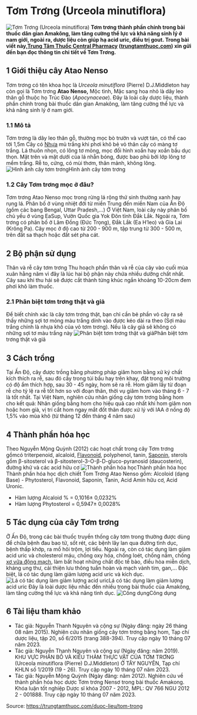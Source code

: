 # Tơm Trơng (Urceola minutiflora)

![Tơm Trơng \(Urceola minutiflora\)](https://trungtamthuoc.com/images/others/tom-trong-1-8205.jpg)
**Tơm trơng thành phần chính trong bài thuốc dân gian Amakông, làm tăng cường thể lực và khả năng sinh lý ở nam giới, ngoài ra, dược liệu còn giúp hạ acid uric, điều trị gout. Trong bài viết này,[Trung Tâm Thuốc Central Pharmacy](https://trungtamthuoc.com/ "Trung Tâm Thuốc Central Pharmacy") ([trungtamthuoc.com](https://trungtamthuoc.com/ "trungtamthuoc.com")) xin gửi đến bạn đọc thông tin chi tiết về Tơm Trơng.**
##  1 Giới thiệu cây Atao Nenso
Tơm trơng có tên khoa học là _Urceola minutiflora_ (Pierre) D.J.Middleton hay còn gọi là Tơm trơng **Atao Nenso,** Mộc tình, Mặc sang hoa nhỏ là dây leo thân gỗ thuộc họ Trúc Đào (_Apocynaceae_).
Đây là loài cây dược liệu, thành phần chính trong bài thuốc dân gian Amakông, làm tăng cường thể lực và khả năng sinh lý ở nam giới.
### 1.1 Mô tả
Tơm trơng là dây leo thân gỗ, thường mọc bò trườn và vượt tán, có thể cao tới 1,5m
Cây có [Nhựa](https://trungtamthuoc.com/hoat-chat/nhua "Nhựa") mủ trắng khi phơi khô bẻ vỏ thân cây có màng tơ trắng.
Lá thuôn nhọn, có lông tơ mỏng, mọc đối hình xoắn hay xoắn bầu dục thon. Mặt trên và mặt dưới của lá nhẵn bóng, được bao phủ bởi lớp lông tơ mềm trắng.
Rễ to, cứng, có mùi thơm, thân mảnh, không lông.
![Hình ảnh cây tơm trơng](https://trungtamthuoc.com/images/item/tom-trong-2.jpg)Hình ảnh cây tơm trơng
### 1.2 Cây Tơm trơng mọc ở đâu?
Tơm trơng Atao Nenso mọc trong rừng lá rộng thứ sinh thường xanh hay rụng lá. Phân bố ở vùng nhiệt đới từ miền Trung đến miền Nam của Ấn Độ (gồm các bang Bengal, Uttar Pradesh,...)
Ở Việt Nam, loài cây này phân bố chủ yếu ở vùng EaSup, Vườn Quốc gia Yok Đôn tỉnh Đắk Lắk. Ngoài ra, Tơm trơng có phân bố ở Lâm Đồng (Đức Trọng), Đắk Lắk (Ea H’leo) và Gia Lai (Krông Pa). Cây mọc ở độ cao từ 200 - 900 m, tập trung từ 300 - 500 m, trên đất sa thạch hoặc đất sét pha cát. 
##  2 Bộ phận sử dụng
Thân và rễ cây tơm trơng
Thu hoạch phần thân và rễ của cây vào cuối mùa xuân hằng năm vì đây là lúc hai bộ phận này chứa nhiều dưỡng chất nhất.
Cây sau khi thu hái sẽ được cắt thành từng khúc ngắn khoảng 10-20cm đem phơi khô làm thuốc.
### 2.1 Phân biệt tơm trơng thật và giả
Để biết chính xác là cây tơm trơng thật, bạn chỉ cần bẻ phần vỏ cây ra sẽ thấy những sợi tơ mỏng màu trắng dính vào được kéo dài ra theo (Sợi màu trắng chính là nhựa khô của vỏ tơm trơng). Nếu là cây giả sẽ không có những sợi tơ màu trắng này
![Phân biệt tơm trơng thật và giả](https://trungtamthuoc.com/images/item/tom-trong-3.jpg)Phân biệt tơm trơng thật và giả
##  3 Cách trồng
Tại Ấn Độ, cây được trồng bằng phương pháp giâm hom bằng xử ký chất kích thích ra rễ, sau đó cấy trong túi bầu hay trên khay, đặt trong môi trường có độ ẩm thích hợp, sau 30 - 45 ngày, hom sẽ ra rễ. Hom giâm lấy từ đoạn rễ cho tỷ lệ ra rễ tốt hơn so với đoạn thân, thời vụ giâm hom vào tháng 6 - 7 là tốt nhất.
Tại Việt Nam, nghiên cứu nhân giống cây tơm trơng bằng hom cho kết quả: Nhân giống bằng hom cho hiệu quả cao nhất khi hom giâm non hoặc hom già, vị trí cắt hom ngay mắt đốt thân được xử lý với IAA ở nồng độ 1,5% vào mùa khô (từ tháng 12 đến tháng 4 năm sau)
##  4 Thành phần hóa học
Theo Nguyễn Mộng Quỳnh (2012) các hoạt chất trong cây Tơm trơng gồmcó triterpenoid, alcaloid, [Flavonoid](https://trungtamthuoc.com/hoat-chat/flavonoid "Flavonoid"), polyphenol, tanin, [Saponin](https://trungtamthuoc.com/hoat-chat/saponin "Saponin"), sterols gồm β-sitosterol và β-sitosterol-3-O-β-D-gluco-pyranosid (daucosterin), đường khử và các acid hữu cơ
![Thành phần hóa học](https://trungtamthuoc.com/images/item/Tom-trong-6.jpg)Thành phần hóa học
Thành phần hóa học dịch chiết Tom Trơng Atao Nenso gồm: Alcoloid (dạng Base) - Phytosterol, Flavonoid, Saponin, Tanin, Acid Amin hữu cơ, Acid Uronic.
  * Hàm lượng Alcaloid % = 0,1016± 0,0232%
  * Hàm lượng Phytosterol = 0,5947± 0,0028%


##  5 Tác dụng của cây Tơm trơng
Ở Ấn Độ, trong các bài thuốc truyền thống cây tơm trong thường được dùng để chữa bệnh đau bao tử, sốt rét, các bệnh lây lan qua đường tình dục, bệnh thấp khớp, ra mồ hôi trộm, lợi tiểu.
Ngoài ra, còn có tác dụng làm giảm acid uric và cholesterol máu, chống oxy hóa, chống loét, chống nấm, chống [xơ vữa động mạch](https://trungtamthuoc.com/bai-viet/vua-xo-dong-mach "xơ vữa động mạch"), làm bất hoạt những chất độc tế bào, điều hòa miễn dịch, kháng ung thư, cải thiện lưu thông tuần hoàn và mạch vành tim, gan,...
Đặc biệt, lá có tác dụng làm giảm lượng acid uric và kích dục.
![Lá có tác dụng làm giảm lượng acid uric](https://trungtamthuoc.com/images/item/tom-trong-4.jpg)Lá có tác dụng làm giảm lượng acid uric
Đây là loài dược liệu nhắc đến nhiều trong bài thuốc của Amakông, làm tăng cường thể lực và khả năng tình dục.
![Công dụng](https://trungtamthuoc.com/images/item/tom-trong-5.jpg)Công dụng
##  6 Tài liệu tham khảo
  * Tác giả: Nguyễn Thanh Nguyên và cộng sự (Ngày đăng: ngày 26 tháng 08 năm 2015). Nghiên cứu nhân giống cây tơm trơng bằng hom, Tạp chí dược liệu, tập 20, số 6/2015 (trang 388-394). Truy cập ngày 10 tháng 07 năm 2023.
  * Tác giả: Nguyễn Thanh Nguyên và cộng sự (Ngày đăng: năm 2019). KHU VỰC PHÂN BỐ VÀ KIỂU THẢM THỰC VẬT CỦA TƠM TRƠNG (Urceola minutiflora (Pierre) D.J.Middleton) Ở TÂY NGUYÊN, Tạp chí KHLN số 1/2019 (19 - 26). Truy cập ngày 10 tháng 07 năm 2023.
  * Tác giả: Nguyễn Mộng Quỳnh (Ngày đăng: năm 2012). Nghiên cứu về thành phần hóa học dược Tơm trơng Nensơ trong bài thuốc Amakong. Khóa luận tốt nghiệp Dược sĩ khóa 2007 - 2012, MPL: QV 766 NGU 2012 2 - 001888. Truy cập ngày 10 tháng 07 năm 2023.




Source: https://trungtamthuoc.com/duoc-lieu/tom-trong